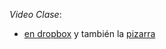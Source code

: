 *Video Clase*: 
- [en dropbox](https://drive.google.com/file/d/1Wo1cST8BH5D9mlqNcVfyEHd3EhLI2Rm3/view?usp=sharing) y también la [pizarra](https://drive.google.com/file/d/1BnXYS1xpI2Xg9Q2L-DXTU5o5mRLpWvTe/view?usp=sharing)


